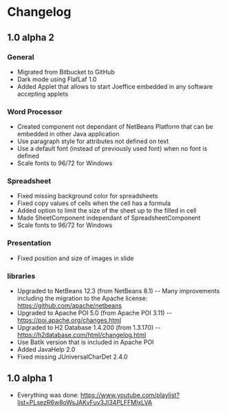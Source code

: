 # Changelog

## 1.0 alpha 2

### General
- Migrated from Bitbucket to GitHub
- Dark mode using FlafLaf 1.0
- Added Applet that allows to start Joeffice embedded in any software accepting applets

### Word Processor
- Created component not dependant of NetBeans Platform that can be embedded in other Java application
- Use paragraph style for attributes not defined on text
- Use a default font (instead of previously used font) when no font is defined
- Scale fonts to 96/72 for Windows

### Spreadsheet
- Fixed missing background color for spreadsheets
- Fixed copy values of cells when the cell has a formula
- Added option to limit the size of the sheet up to the filled in cell
- Made SheetComponent independant of SpreadsheetComponent
- Scale fonts to 96/72 for Windows

### Presentation
- Fixed position and size of images in slide

### libraries
- Upgraded to NetBeans 12.3 (from NetBeans 8.1)
-- Many improvements including the migration to the Apache license: https://github.com/apache/netbeans
- Upgraded to Apache POI 5.0 (from Apache POI 3.11)
-- https://poi.apache.org/changes.html
- Upgraded to  H2 Database 1.4.200 (from 1.3.170)
-- https://h2database.com/html/changelog.html
- Use Batik version that is included in Apache POI
- Added JavaHelp 2.0
- Fixed missing JUniversalCharDet 2.4.0

## 1.0 alpha 1

- Everything was done: https://www.youtube.com/playlist?list=PLsezR6w8oWsJAKvFuv3JI34PLFFMIxLVA
